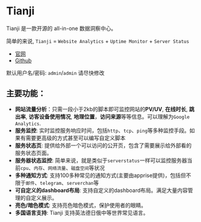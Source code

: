 # Tianji

Tianji 是一款开源的 all-in-one 数据洞察中心。

简单的来说, `Tianji` = `Website Analytics` + `Uptime Monitor` + `Server Status`

- [官网](https://tianji.msgbyte.com/)
- [Github](https://github.com/msgbyte/tianji)

默认用户名/密码: `admin`/`admin` 请尽快修改

## 主要功能：

- **网站流量分析**：只需一段小于2kb的脚本即可监控网站的**PV/UV**, **在线时长**, **跳出率**, **访客设备使用情况**, **地理位置**，**访问来源**等等信息。可以理解为`Google Analytics`.
- **服务监控**: 实时监控服务响应时间，包括`http`、`tcp`、`ping`等多种监控手段。如果有需要更高级的方式甚至可以编写自定义脚本
- **服务状态页**: 提供给外部一个可以访问的公开页，包含了需要展示给外部看的服务状态页面。
- **服务器状态监控**: 简单来说，就是类似于`serverstatus`一样可以监控服务器当前`cpu`、`内存`、`网络流量`、`磁盘空间`等状况
- **多种通知方式**: 支持100多种常见的通知方式(主要由apprise提供)，包括但不限于`邮件`、`telegram`、`serverchan`等
- **可自定义的dashboard布局**: 支持自定义的dashboard布局。满足大量内容管理的自定义展示。
- **亮色/暗色模式**: 支持亮色暗色模式，保护使用者的眼睛。
- **多国语言支持**: Tianji 支持英法德日俄中等世界常见语言。
